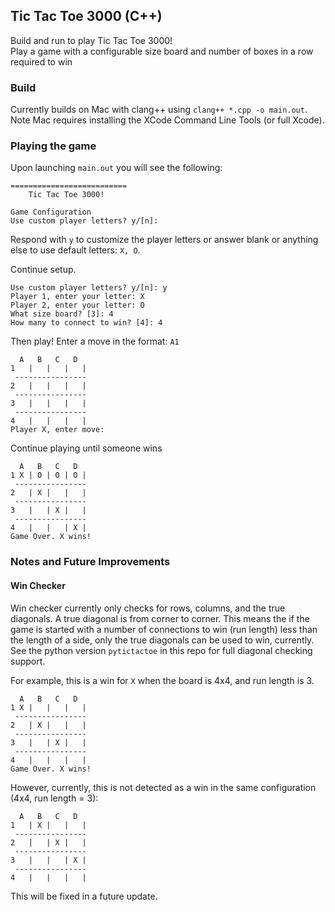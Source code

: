 ## Tic Tac Toe 3000 (C++)

Build and run to play Tic Tac Toe 3000!  
Play a game with a configurable size board and number of boxes in a row required to win


### Build
Currently builds on Mac with clang++ using `clang++ *.cpp -o main.out`.  Note Mac requires installing the XCode Command Line Tools (or full Xcode).

### Playing the game
Upon launching `main.out` you will see the following:  
```
==========================
    Tic Tac Toe 3000!

Game Configuration
Use custom player letters? y/[n]: 
```
Respond with `y` to customize the player letters or answer blank or anything else to use default letters: `X, O`.  

Continue setup. 
```
Use custom player letters? y/[n]: y
Player 1, enter your letter: X
Player 2, enter your letter: O
What size board? [3]: 4
How many to connect to win? [4]: 4  
```

Then play! Enter a move in the format: `A1`
```
  A   B   C   D  
1   |   |   |   | 
 ----------------
2   |   |   |   | 
 ----------------
3   |   |   |   | 
 ----------------
4   |   |   |   | 
Player X, enter move: 
```
Continue playing until someone wins
```
  A   B   C   D  
1 X | O | O | O | 
 ----------------
2   | X |   |   | 
 ----------------
3   |   | X |   | 
 ----------------
4   |   |   | X | 
Game Over. X wins!
```

### Notes and Future Improvements
#### Win Checker
Win checker currently only checks for rows, columns, and the true diagonals.  A true diagonal is from corner to corner.  This means the if the game is started with a number of connections to win (run length) less than the length of a side, only the true diagonals can be used to win, currently.  See the python version `pytictactoe` in this repo for full diagonal checking support.  

For example, this is a win for `X` when the board is 4x4, and run length is 3.
```
  A   B   C   D  
1 X |   |   |   | 
 ----------------
2   | X |   |   | 
 ----------------
3   |   | X |   | 
 ----------------
4   |   |   |   | 
Game Over. X wins!
```

However, currently, this is not detected as a win in the same configuration (4x4, run length = 3): 
```
  A   B   C   D  
1   | X |   |   | 
 ----------------
2   |   | X |   | 
 ----------------
3   |   |   | X | 
 ----------------
4   |   |   |   | 
```
This will be fixed in a future update.
